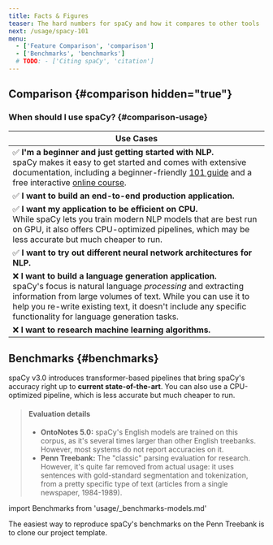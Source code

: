 ```yaml
---
title: Facts & Figures
teaser: The hard numbers for spaCy and how it compares to other tools
next: /usage/spacy-101
menu:
  - ['Feature Comparison', 'comparison']
  - ['Benchmarks', 'benchmarks']
  # TODO: - ['Citing spaCy', 'citation']
---
```


## Comparison {#comparison hidden="true"}

### When should I use spaCy? {#comparison-usage}

<!-- TODO: update -->

| Use Cases                                                                                                                                                                                                                                                                                                  |
| ---------------------------------------------------------------------------------------------------------------------------------------------------------------------------------------------------------------------------------------------------------------------------------------------------------- |
| ✅ **I'm a beginner and just getting started with NLP.**<br />spaCy makes it easy to get started and comes with extensive documentation, including a beginner-friendly [101 guide](/usage/spacy-101) and a free interactive [online course](https://course.spacy.io).                                      |
| ✅ **I want to build an end-to-end production application.**                                                                                                                                                                                                                                               |
| ✅ **I want my application to be efficient on CPU.**<br />While spaCy lets you train modern NLP models that are best run on GPU, it also offers CPU-optimized pipelines, which may be less accurate but much cheaper to run.                                                                               |
| ✅ **I want to try out different neural network architectures for NLP.**                                                                                                                                                                                                                                   |
| ❌ **I want to build a language generation application.**<br />spaCy's focus is natural language _processing_ and extracting information from large volumes of text. While you can use it to help you re-write existing text, it doesn't include any specific functionality for language generation tasks. |
| ❌ **I want to research machine learning algorithms.**                                                                                                                                                                                                                                                     |

## Benchmarks {#benchmarks}

spaCy v3.0 introduces transformer-based pipelines that bring spaCy's accuracy
right up to **current state-of-the-art**. You can also use a CPU-optimized
pipeline, which is less accurate but much cheaper to run.

<!-- TODO: -->

> #### Evaluation details
>
> - **OntoNotes 5.0:** spaCy's English models are trained on this corpus, as
>   it's several times larger than other English treebanks. However, most
>   systems do not report accuracies on it.
> - **Penn Treebank:** The "classic" parsing evaluation for research. However,
>   it's quite far removed from actual usage: it uses sentences with
>   gold-standard segmentation and tokenization, from a pretty specific type of
>   text (articles from a single newspaper, 1984-1989).

import Benchmarks from 'usage/\_benchmarks-models.md'

<Benchmarks />

<!-- TODO: update -->

<Project id="benchmarks/penn_treebank">

The easiest way to reproduce spaCy's benchmarks on the Penn Treebank is to clone
our project template.

</Project>

<!-- ## Citing spaCy {#citation}

<!-- TODO: update -->
